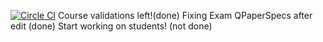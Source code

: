 [![Circle CI](https://circleci.com/gh/amsourav/grader.svg?style=svg)](https://circleci.com/gh/amsourav/grader)
Course validations left!(done)
Fixing Exam QPaperSpecs after edit (done)
Start working on students! (not done)
